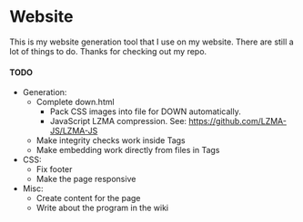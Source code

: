 # Website
This is my website generation tool that I use on my website. There are still a lot of things to do. Thanks for checking out my repo.

#### TODO
 - Generation:
   - Complete down.html
     - Pack CSS images into file for DOWN automatically.
     - JavaScript LZMA compression. See: https://github.com/LZMA-JS/LZMA-JS
   - Make integrity checks work inside Tags
   - Make embedding work directly from files in Tags
 - CSS:
   - Fix footer
   - Make the page responsive
 - Misc:
   - Create content for the page
   - Write about the program in the wiki
 